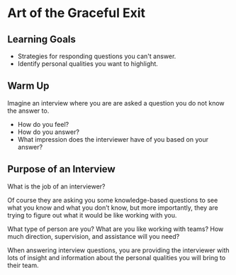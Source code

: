 # Art of the Graceful Exit

## Learning Goals
* Strategies for responding questions you can't answer.
* Identify personal qualities you want to highlight.

## Warm Up
Imagine an interview where you are are asked a question you do not know the answer to.  
* How do you feel? 
* How do you answer?  
* What impression does the interviewer have of you based on your answer?

## Purpose of an Interview
What is the job of an interviewer?

Of course they are asking you some knowledge-based questions to see what you know and what you don’t know, but more importantly, they are trying to figure out what it would be like working with you.

What type of person are you? What are you like working with teams? How much direction, supervision, and assistance will you need?

When answering interview questions, you are providing the interviewer with lots of insight and information about the personal qualities you will bring to their team.


